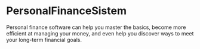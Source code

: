 # PersonalFinanceSistem
Personal finance software can help you master the basics, become more efficient at managing your money, and even help you discover ways to meet your long-term financial goals.
